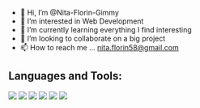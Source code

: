- 👋 Hi, I’m @Nita-Florin-Gimmy
- 👀 I’m interested in Web Development
- 🌱 I’m currently learning everything I find interesting
- 💞️ I’m looking to collaborate on a big project
- 📫 How to reach me ... nita.florin58@gmail.com

## Languages and Tools:

<img src="https://www.kite.com/wp-content/uploads/2020/10/ic_javascript_m.png">
<img src="https://www.kite.com/wp-content/uploads/2020/10/ic_htmlcss_m.png">
<img src="https://www.kite.com/wp-content/uploads/2020/10/1200px-Visual_Studio_Code_1.18_icon.svg.png">
<img src="https://www.php.net/images/logos/new-php-logo.svg">
<img src="https://upload.wikimedia.org/wikipedia/commons/thumb/4/48/Markdown-mark.svg/1280px-Markdown-mark.svg.png">
<img src="https://mpng.subpng.com/20180824/ktx/kisspng-mysql-workbench-computer-icons-logo-portable-netwo-thezedt-tech-tips-and-random-thoughts-5b80352110ca84.1955496015351288650688.jpg">
